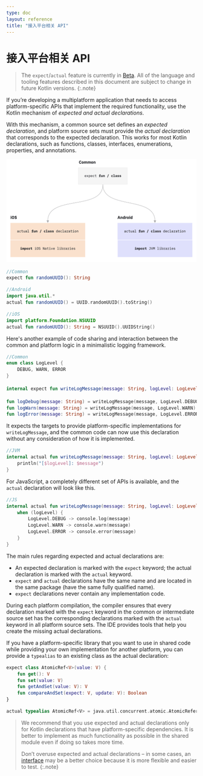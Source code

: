 ```yaml
---
type: doc
layout: reference
title: "接入平台相关 API"
---
```


# 接入平台相关 API

> The `expect`/`actual` feature is currently in [Beta](evolution/components-stability.html). All of the language
and tooling features described in this document are subject to change in future Kotlin versions.
{:.note}

If you’re developing a multiplatform application that needs to access platform-specific APIs that implement the required 
functionality, use the Kotlin mechanism of *expected and actual declarations*.

With this mechanism, a common source set defines an *expected declaration*, and platform source sets must provide the 
*actual declaration* that corresponds to the expected declaration. This works for most Kotlin declarations, such as 
functions, classes, interfaces, enumerations, properties, and annotations.

![Expect and actual declarations](/assets/images/reference/mpp/expect-actual.png)
 


```kotlin
//Common
expect fun randomUUID(): String
```





```kotlin
//Android
import java.util.*
actual fun randomUUID() = UUID.randomUUID().toString()
```





```kotlin
//iOS
import platform.Foundation.NSUUID
actual fun randomUUID(): String = NSUUID().UUIDString()
```



Here's another example of code sharing and interaction between the common and platform logic in a minimalistic 
logging framework. 




```kotlin
//Common
enum class LogLevel {                                                      // compiled for all platforms
    DEBUG, WARN, ERROR
}

internal expect fun writeLogMessage(message: String, logLevel: LogLevel)   // expected platform-specific API

fun logDebug(message: String) = writeLogMessage(message, LogLevel.DEBUG)   // expected API can be used in the common code
fun logWarn(message: String) = writeLogMessage(message, LogLevel.WARN)
fun logError(message: String) = writeLogMessage(message, LogLevel.ERROR)
```









It expects the targets to provide platform-specific implementations for `writeLogMessage`, and the common code can 
now use this declaration without any consideration of how it is implemented.



```kotlin
//JVM
internal actual fun writeLogMessage(message: String, logLevel: LogLevel) {
    println("[$logLevel]: $message")
}
```



For JavaScript, a completely different set of APIs is available, and the `actual` declaration will look like this.



```kotlin
//JS
internal actual fun writeLogMessage(message: String, logLevel: LogLevel) {
    when (logLevel) {
        LogLevel.DEBUG -> console.log(message)
        LogLevel.WARN -> console.warn(message)
        LogLevel.ERROR -> console.error(message)
    }
}
```



The main rules regarding expected and actual declarations are:
* An expected declaration is marked with the `expect` keyword; the actual declaration is marked with the `actual` keyword.
* `expect` and `actual` declarations have the same name and are located in the same package (have the same fully qualified name).
* `expect` declarations never contain any implementation code.

During each platform compilation, the compiler ensures that every declaration marked with the `expect` keyword in the common 
or intermediate source set has the corresponding declarations marked with the `actual` keyword in all platform source sets. 
The IDE provides tools that help you create the missing actual declarations.

If you have a platform-specific library that you want to use in shared code while providing your own implementation for 
another platform, you can provide a `typealias` to an existing class as the actual declaration:



```kotlin
expect class AtomicRef<V>(value: V) {
    fun get(): V
    fun set(value: V)
    fun getAndSet(value: V): V
    fun compareAndSet(expect: V, update: V): Boolean
}
```





```kotlin
actual typealias AtomicRef<V> = java.util.concurrent.atomic.AtomicReference<V>
```



> We recommend that you use expected and actual declarations only for Kotlin declarations that have platform-specific 
> dependencies. It is better to implement as much functionality as possible in the shared module even if doing so takes 
> more time.
> 
> Don’t overuse expected and actual declarations – in some cases, an [interface](interfaces.html) may be a better choice 
> because it is more flexible and easier to test.
{:.note}
